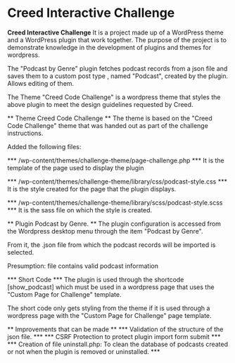 # Creed Interactive Challenge

**Creed Interactive Challenge** It is a project made up of a WordPress theme and a WordPress plugin that work together. The purpose of the project is to demonstrate knowledge in the development of plugins and themes for wordpress.

The "Podcast by Genre" plugin fetches podcast records from a json file and saves them to a custom post type , named "Podcast", created by the plugin. Allows editing of them.

The Theme "Creed Code Challenge" is a wordpress theme that styles the above plugin to meet the design guidelines requested by Creed.

** Theme Creed Code Challenge **
The theme is based on the "Creed Code Challenge" theme that was handed out as part of the challenge instructions.

Added the following files:

*** /wp-content/themes/challenge-theme/page-challenge.php ***
It is the template of the page used to display the plugin

*** /wp-content/themes/challenge-theme/library/css/podcast-style.css ***
It is the style created for the page that the plugin displays.

*** /wp-content/themes/challenge-theme/library/scss/podcast-style.scss ***
It is the sass file on which the style is created.


** Plugin Podcast by Genre. **
The plugin configuration is accessed from the Wordpress desktop menu through the item "Podcast by Genre".

From it, the .json file from which the podcast records will be imported is selected.

Presumption: file contains valid podcast information

*** Short Code ***
The plugin is used through the shortcode [show_podcast] which must be used in a wordpress page that uses the "Custom Page for Challenge" template.

The short code only gets styling from the theme if it is used through a wordpress page with the "Custom Page for Challenge" page template.


** Improvements that can be made **
*** Validation of the structure of the json file. ***
*** CSRF Protection to protect plugin import form submit ***
*** Creation of file uninstall.php: To clean the database of podcasts created or not when the plugin is removed or uninstalled. ***
